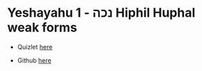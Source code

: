 # Yeshayahu 1 - נכה Hiphil Huphal weak forms
 
* Quizlet 
[here](https://quizlet.com/927837880/)

* Github 
[here](https://github.com/copernicus365/eshkol-ampelon/blob/main/tanach/quizlet-exp/yeshayahu/yeshayahu-1-%D7%A0%D7%9B%D7%94-hiphil-hophal-weak-forms.txt)


